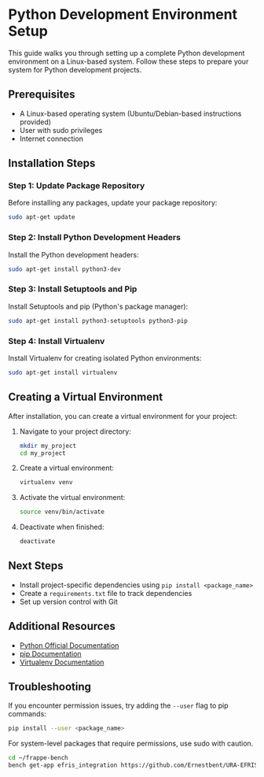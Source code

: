 # Python Development Environment Setup

This guide walks you through setting up a complete Python development environment on a Linux-based system. Follow these steps to prepare your system for Python development projects.

## Prerequisites

- A Linux-based operating system (Ubuntu/Debian-based instructions provided)
- User with sudo privileges
- Internet connection

## Installation Steps

### Step 1: Update Package Repository

Before installing any packages, update your package repository:

```bash
sudo apt-get update
```

### Step 2: Install Python Development Headers

Install the Python development headers:

```bash
sudo apt-get install python3-dev
```

### Step 3: Install Setuptools and Pip

Install Setuptools and pip (Python's package manager):

```bash
sudo apt-get install python3-setuptools python3-pip
```

### Step 4: Install Virtualenv

Install Virtualenv for creating isolated Python environments:

```bash
sudo apt-get install virtualenv
```

## Creating a Virtual Environment

After installation, you can create a virtual environment for your project:

1. Navigate to your project directory:
   ```bash
   mkdir my_project
   cd my_project
   ```

2. Create a virtual environment:
   ```bash
   virtualenv venv
   ```
   
3. Activate the virtual environment:
   ```bash
   source venv/bin/activate
   ```

4. Deactivate when finished:
   ```bash
   deactivate
   ```

## Next Steps

- Install project-specific dependencies using `pip install <package_name>`
- Create a `requirements.txt` file to track dependencies
- Set up version control with Git

## Additional Resources

- [Python Official Documentation](https://docs.python.org/)
- [pip Documentation](https://pip.pypa.io/en/stable/)
- [Virtualenv Documentation](https://virtualenv.pypa.io/en/latest/)

## Troubleshooting

If you encounter permission issues, try adding the `--user` flag to pip commands:

```bash
pip install --user <package_name>
```

For system-level packages that require permissions, use sudo with caution.
```bash
cd ~/frappe-bench
bench get-app efris_integration https://github.com/Ernestbent/URA-EFRIS.git
